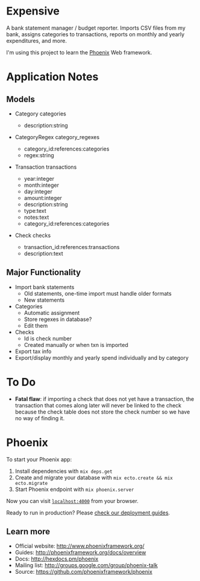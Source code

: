 # Expensive

A bank statement manager / budget reporter. Imports CSV files from my bank,
assigns categories to transactions, reports on monthly and yearly
expenditures, and more.

I'm using this project to learn the
<a href="http://www.phoenixframework.org/">Phoenix</a> Web framework.

# Application Notes

## Models

- Category categories
  - description:string

- CategoryRegex category_regexes
  - category_id:references:categories
  - regex:string

- Transaction transactions
  - year:integer
  - month:integer
  - day:integer
  - amount:integer
  - description:string
  - type:text
  - notes:text
  - category_id:references:categories

- Check checks
  - transaction_id:references:transactions
  - description:text

## Major Functionality

- Import bank statements
  - Old statements, one-time import must handle older formats
  - New statements
- Categories
  - Automatic assignment
  - Store regexes in database?
  - Edit them
- Checks
  - Id is check number
  - Created manually or when txn is imported
- Export tax info
- Export/display monthly and yearly spend individually and by category

# To Do

- **Fatal flaw**: if importing a check that does not yet have a transaction,
  the transaction that comes along later will never be linked to the check
  because the check table does not store the check number so we have no way
  of finding it.

# Phoenix

To start your Phoenix app:

  1. Install dependencies with `mix deps.get`
  2. Create and migrate your database with `mix ecto.create && mix ecto.migrate`
  3. Start Phoenix endpoint with `mix phoenix.server`

Now you can visit [`localhost:4000`](http://localhost:4000) from your browser.

Ready to run in production? Please
[check our deployment guides](http://www.phoenixframework.org/docs/deployment).

## Learn more

  * Official website: http://www.phoenixframework.org/
  * Guides: http://phoenixframework.org/docs/overview
  * Docs: http://hexdocs.pm/phoenix
  * Mailing list: http://groups.google.com/group/phoenix-talk
  * Source: https://github.com/phoenixframework/phoenix
